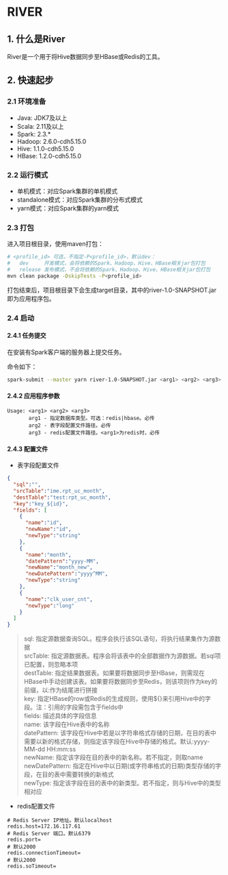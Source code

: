 # RIVER

## 1. 什么是River

River是一个用于将Hive数据同步至HBase或Redis的工具。

## 2. 快速起步

### 2.1 环境准备

+ Java: JDK7及以上
+ Scala: 2.11及以上
+ Spark: 2.3.*
+ Hadoop: 2.6.0-cdh5.15.0
+ Hive: 1.1.0-cdh5.15.0
+ HBase: 1.2.0-cdh5.15.0

### 2.2 运行模式

+ 单机模式：对应Spark集群的单机模式
+ standalone模式：对应Spark集群的分布式模式
+ yarn模式：对应Spark集群的yarn模式

### 2.3 打包

进入项目根目录，使用maven打包：

```bash
# <profile_id> 可选，不指定-P<profile_id>，默认dev：
#   dev     开发模式，会将依赖的Spark、Hadoop、Hive、HBase相关jar包打包
#   release 发布模式，不会将依赖的Spark、Hadoop、Hive、HBase相关jar包打包
mvn clean package -DskipTests -P<profile_id>
```

打包结束后，项目根目录下会生成target目录，其中的river-1.0-SNAPSHOT.jar即为应用程序包。

### 2.4 启动

#### 2.4.1 任务提交

在安装有Spark客户端的服务器上提交任务。

命令如下：

```bash
spark-submit --master yarn river-1.0-SNAPSHOT.jar <arg1> <arg2> <arg3>
```

#### 2.4.2 应用程序参数

```text
Usage: <arg1> <arg2> <arg3>
       arg1 - 指定数据库类型。可选：redis|hbase。必传
       arg2 - 表字段配置文件路径。必传
       arg3 - redis配置文件路径。<arg1>为redis时，必传
```

#### 2.4.3 配置文件

+ 表字段配置文件

```json
{
  "sql":"",
  "srcTable":"ime.rpt_uc_month",
  "destTable":"test:rpt_uc_month",
  "key":"key_${id}",
  "fields": [
    {
      "name":"id",
      "newName":"id",
      "newType":"string"
    },
    {
      "name":"month",
      "datePattern":"yyyy-MM",
      "newName":"month_new",
      "newDatePattern":"yyyy^MM",
      "newType":"string"
    },
    {
      "name":"clk_user_cnt",
      "newType":"long"
    }
  ]
}
```

> sql: 指定源数据查询SQL。程序会执行该SQL语句，将执行结果集作为源数据<br/>
> srcTable: 指定源数据表。程序会将该表中的全部数据作为源数据。若sql项已配置，则忽略本项<br/>
> destTable: 指定结果数据表。如果要将数据同步至HBase，则需现在HBase中手动创建该表。如果要将数据同步至Redis，则该项则作为key的前缀，以:作为结尾进行拼接<br/>
> key: 指定HBase的row或Redis的生成规则，使用${<field>}来引用Hive中的字段。注：引用的字段需包含于fields中<br/>
> fields: 描述具体的字段信息<br/>
> name: 该字段在Hive表中的名称<br/>
> datePattern: 该字段在Hive中若是以字符串格式存储的日期，在目的表中需要以新的格式存储，则指定该字段在Hive中存储的格式。默认:yyyy-MM-dd HH:mm:ss <br/>
> newName: 指定该字段在目的表中的新名称。若不指定，则取name<br/>
> newDatePattern: 指定在Hive中以日期(或字符串格式的日期)类型存储的字段，在目的表中需要转换的新格式<br/>
> newType: 指定该字段在目的表中的新类型。若不指定，则与Hive中的类型相对应<br/>

+ redis配置文件

```properties
# Redis Server IP地址。默认localhost
redis.host=172.16.117.61
# Redis Server 端口。默认6379
redis.port=
# 默认2000
redis.connectionTimeout=
# 默认2000
redis.soTimeout=
```